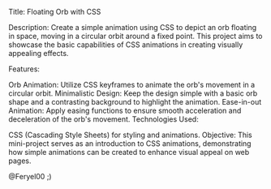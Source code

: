 
Title: Floating Orb with CSS

Description: Create a simple animation using CSS to depict an orb floating in space, moving in a circular orbit around a fixed point. This project aims to showcase the basic capabilities of CSS animations in creating visually appealing effects.

Features:

Orb Animation: Utilize CSS keyframes to animate the orb's movement in a circular orbit.
Minimalistic Design: Keep the design simple with a basic orb shape and a contrasting background to highlight the animation.
Ease-in-out Animation: Apply easing functions to ensure smooth acceleration and deceleration of the orb's movement.
Technologies Used:

CSS (Cascading Style Sheets) for styling and animations.
Objective: This mini-project serves as an introduction to CSS animations, demonstrating how simple animations can be created to enhance visual appeal on web pages.

@Feryel00 ;)
